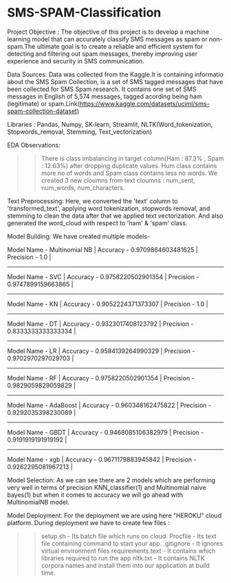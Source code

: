 # SMS-SPAM-Classification

Project Objective : The objective of this project is to develop a machine learning model that can accurately classify SMS messages as spam or non-spam.The ultimate goal is to create a reliable and efficient system for detecting and filtering out spam messages, thereby improving user experience and security in SMS communication.

Data Sources: Data was collected from the Kaggle.It is containing informatio about the SMS Spam Collection, is a set of SMS tagged messages that have been collected for SMS Spam research. It contains one set of SMS messages in English of 5,574 messages, tagged acording being ham (legitimate) or spam.Link(https://www.kaggle.com/datasets/uciml/sms-spam-collection-dataset)

Libraries : Pandas, Numpy, SK-learn, Streamlit, NLTK(Word_tokenization, Stopwords_removal, Stemming, Text_vectorization)

EDA Observations:
>>There is class imbalancing in target column(Ham : 87.3% , Spam : 12.63%) after dropping duplicate values.
>>Hum class contains more no of words and Spam class contains less no words.
>>We created 3 new cloumns from text cloumns : num_sent, num_words, num_characters.

Text Preprocessing: Here, we converted the 'text' column to 'transformed_text', applying word tokenization, stopwords removal, and stemming to clean the data after that we applied text vectorization. And also generated the word_cloud with respect to 'ham' & 'spam' class.

Model Building: We have created multiple models-

Model Name -  Multinomial NB |
Accuracy -  0.9709864603481625 |
Precision -  1.0 |
_______________	
Model Name -  SVC |
Accuracy -  0.9758220502901354 |
Precision -  0.9747899159663865 |
_______________
Model Name -  KN |
Accuracy -  0.9052224371373307 |
Precision -  1.0 |
_______________
Model Name -  DT |
Accuracy -  0.9323017408123792 |
Precision -  0.8333333333333334 |
_______________
Model Name -  LR |
Accuracy -  0.9584139264990329 |
Precision -  0.9702970297029703 |
_______________
Model Name -  RF |
Accuracy -  0.9758220502901354 |
Precision -  0.9829059829059829 |
_______________
Model Name -  AdaBoost |
Accuracy -  0.960348162475822 |
Precision -  0.9292035398230089 |
_______________
Model Name -  GBDT |
Accuracy -  0.9468085106382979 |
Precision -  0.9191919191919192 |
_______________
Model Name -  xgb |
Accuracy -  0.9671179883945842 |
Precision -  0.9262295081967213 |

Model Selection: As we can see there are 2 models which are performing very well in terms of precision KNN_classifier(1) and Multinomial naive bayes(1) but when it comes to accuracy we will go ahead with MultinomialNB model.

Model Deployment: For the deployment we are using here "HEROKU" cloud platform. During deployment we have to create few files :
>> setup.sh - Its batch file which runs on cloud.
>> Procfile - Its text file containing command to start your app.
>> .gitignore - It ignores virtual environment files
>> requirements.text - It contains which libraries required to run the app
>> nltk.txt - It contains NLTK corpora names and install them into our application at build time.

